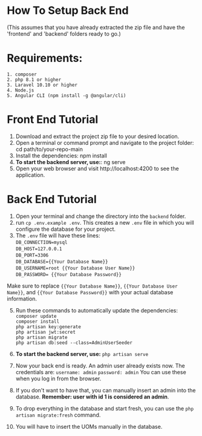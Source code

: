 # How To Setup Back End 
(This assumes that you have already extracted the zip file and have the 'frontend' and 'backend' folders ready to go.)

# Requirements:
    1. composer
    2. php 8.1 or higher
    3. Laravel 10.10 or higher
    4. Node.js
    5. Angular CLI (npm install -g @angular/cli)

# Front End Tutorial

1. Download and extract the project zip file to your desired location.
2. Open a terminal or command prompt and navigate to the project folder: cd path/to/your-repo-main
3. Install the dependencies: npm install
4. **To start the backend server, use:**: ng serve
5. Open your web browser and visit http://localhost:4200 to see the application.
    
# Back End Tutorial 

1. Open your terminal and change the directory into the `backend` folder.  
2. run `cp .env.example .env`. This creates a new `.env` file in which you will configure the database for your project. 
3.  The `.env` file will have these lines: <br>
    `DB_CONNECTION=mysql` <br>
    `DB_HOST=127.0.0.1` <br>
    `DB_PORT=3306` <br>
    `DB_DATABASE={{Your Database Name}}` <br>
    `DB_USERNAME=root {{Your Database User Name}}`  <br>
    `DB_PASSWORD= {{Your Database Password}}` <br>
    
Make sure to replace `{{Your Database Name}}`, `{{Your Database User Name}}`, and `{{Your Database Password}}` with your actual database information.


5. Run these commands to automatically update the dependencies:<br>
    `composer update` <br>
    `composer install` <br>
    `php artisan key:generate` <br>
    `php artisan jwt:secret` <br>
    `php artisan migrate` <br>
    `php artisan db:seed --class=AdminUserSeeder` <br>

6. **To start the backend server, use:** `php artisan serve` 

7. Now your back end is ready. An admin user already exists now. The credentials are:
    `username: admin`
    `password: admin`
    You can use these when you log in from the browser.

8. If you don't want to have that, you can manually insert an admin into the database. **Remember: user with id 1 is considered an admin**. 
9. To drop everything in the database and start fresh, you can use the `php artisan migrate:fresh` command.
10. You will have to insert the UOMs manually in the database.  


